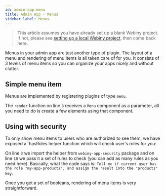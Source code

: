 ```yaml
---
id: admin-app-menu
title: Admin App - Menus
sidebar_label: Menus
---
```


> This article assumes you have already set up a blank Webiny project.
 If not, please see [setting up a local Webiny project](/docs/developer-tutorials/local-setup),
 then come back here.

 Menus in your admin app are just another type of plugin. The layout of a menu and
 rendering of menu items is all taken care of for you. It consists of 3 levels
 of menu items so you can organize your apps nicely and without clutter.

 ## Simple menu item
 Menus are implemented by registering plugins of type `menu`.

<script src="https://gist.github.com/Pavel910/f91b84d407d0974fb5c978e74fcbb690.js?file=menu.js"></script>

The `render` function on line `8` receives a `Menu` component as a parameter,
all you need to do is create a few elements using that component.

 ## Using with security
 To only show menu items to users who are authorized to see them, we have exposed a `hasRoles
 helper function which will check user's roles for you:

<script src="https://gist.github.com/Pavel910/f91b84d407d0974fb5c978e74fcbb690.js?file=menu.security.js"></script>

On line `3` we import the helper from `webiny-app-security` package and
on line `10` we pass it a set of rules to check (you can add as many rules
as you need here). Basically, what the code says is:
`Tell me if current user has the role "my-app-products", and assign the result into the "products" key`.

Once you get a set of booleans, rendering of menu items is very straightforward.